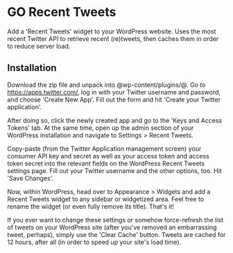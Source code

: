 # GO Recent Tweets
Add a 'Recent Tweets' widget to your WordPress website. Uses the most recent Twitter API to retrieve recent (re)tweets, then caches them in order to reduce server load.

## Installation
Download the zip file and unpack into @wp-content/plugins/@. Go to https://apps.twitter.com/, log in with your Twitter username and password, and choose 'Create New App'. Fill out the form and hit 'Create your Twitter application'.

After doing so, click the newly created app and go to the 'Keys and Access Tokens' tab. At the same time, open up the admin section of your WordPress installation and navigate to Settings > Recent Tweets.

Copy-paste (from the Twitter Application management screen) your consumer API key and secret as well as your access token and access token secret into the relevant fields on the WordPress Recent Tweets settings page. Fill out your Twitter username and the other options, too. Hit 'Save Changes'.

Now, within WordPress, head over to Appearance > Widgets and add a Recent Tweets widget to any sidebar or widgetized area. Feel free to rename the widget (or even fully remove its title). That's it!

If you ever want to change these settings or somehow force-refresh the list of tweets on your WordPress site (after you've removed an embarrassing tweet, perhaps), simply use the 'Clear Cache' button. Tweets are cached for 12 hours, after all (in order to speed up your site's load time).